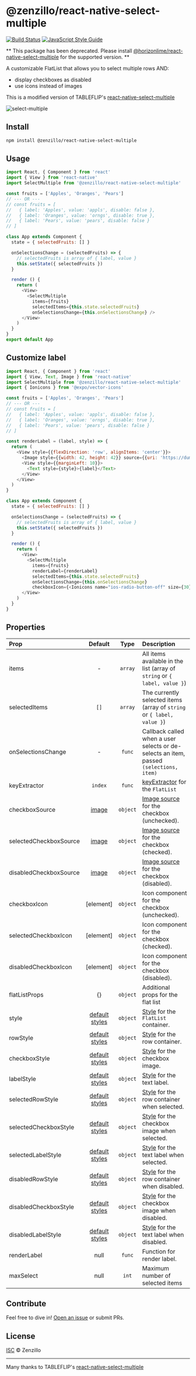 # @zenzillo/react-native-select-multiple

[![Build Status](https://travis-ci.org/tableflip/react-native-select-multiple.svg?branch=master)](https://travis-ci.org/tableflip/react-native-select-multiple)
[![JavaScript Style Guide](https://img.shields.io/badge/code_style-standard-brightgreen.svg)](https://standardjs.com)

** This package has been deprecated. Please install [@horizonlime/react-native-select-multiple](https://www.npmjs.com/package/@horizonlime/react-native-select-multiple) for the supported version. **

A customizable FlatList that allows you to select multiple rows AND:
- display checkboxes as disabled
- use icons instead of images

This is a modified version of TABLEFLIP's [react-native-select-multiple](https://github.com/tableflip/react-native-select-multiple)

![select-multiple](https://cloud.githubusercontent.com/assets/152863/20929245/3569a3c6-bbc1-11e6-9d80-7f13e4c532c5.gif)

## Install

```sh
npm install @zenzillo/react-native-select-multiple
```

## Usage

```js
import React, { Component } from 'react'
import { View } from 'react-native'
import SelectMultiple from '@zenzillo/react-native-select-multiple'

const fruits = ['Apples', 'Oranges', 'Pears']
// --- OR ---
// const fruits = [
//   { label: 'Apples', value: 'appls', disable: false },
//   { label: 'Oranges', value: 'orngs', disable: true },
//   { label: 'Pears', value: 'pears', disable: false }
// ]

class App extends Component {
  state = { selectedFruits: [] }

  onSelectionsChange = (selectedFruits) => {
    // selectedFruits is array of { label, value }
    this.setState({ selectedFruits })
  }

  render () {
    return (
      <View>
        <SelectMultiple
          items={fruits}
          selectedItems={this.state.selectedFruits}
          onSelectionsChange={this.onSelectionsChange} />
      </View>
    )
  }
}
export default App

```

## Customize label

```js
import React, { Component } from 'react'
import { View, Text, Image } from 'react-native'
import SelectMultiple from '@zenzillo/react-native-select-multiple'
import { Ionicons } from '@expo/vector-icons'

const fruits = ['Apples', 'Oranges', 'Pears']
// --- OR ---
// const fruits = [
//   { label: 'Apples', value: 'appls', disable: false },
//   { label: 'Oranges', value: 'orngs', disable: true },
//   { label: 'Pears', value: 'pears', disable: false }
// ]

const renderLabel = (label, style) => {
  return (
    <View style={{flexDirection: 'row', alignItems: 'center'}}>
      <Image style={{width: 42, height: 42}} source={{uri: 'https://dummyimage.com/100x100/52c25a/fff&text=S'}} />
      <View style={{marginLeft: 10}}>
        <Text style={style}>{label}</Text>
      </View>
    </View>
  )
}

class App extends Component {
  state = { selectedFruits: [] }

  onSelectionsChange = (selectedFruits) => {
    // selectedFruits is array of { label, value }
    this.setState({ selectedFruits })
  }

  render () {
    return (
      <View>
        <SelectMultiple
          items={fruits}
          renderLabel={renderLabel}
          selectedItems={this.state.selectedFruits}
          onSelectionsChange={this.onSelectionsChange}
          checkboxIcon={<Ionicons name="ios-radio-button-off" size={30} color={grey} />} />
      </View>
    )
  }
}
```

## Properties

| Prop  | Default  | Type | Description |
| :------------ |:---------------:| :---------------:| :-----|
| items | - | `array` | All items available in the list (array of `string` or `{ label, value }`) |
| selectedItems | `[]` | `array` | The currently selected items (array of `string` or `{ label, value }`) |
| onSelectionsChange | - | `func` | Callback called when a user selects or de-selects an item, passed `(selections, item)` |
| keyExtractor | `index` | `func` | [keyExtractor](https://facebook.github.io/react-native/docs/flatlist.html#keyextractor) for the `FlatList` |
| checkboxSource | [image](images/icon-checkbox.png) | `object` | [Image source](https://facebook.github.io/react-native/docs/image.html#source) for the checkbox (unchecked). |
| selectedCheckboxSource | [image](images/icon-checkbox-checked.png) | `object` | [Image source](https://facebook.github.io/react-native/docs/image.html#source) for the checkbox (checked). |
| disabledCheckboxSource | [image](images/icon-checkbox-disabled.png) | `object` | [Image source](https://facebook.github.io/react-native/docs/image.html#source) for the checkbox (disabled). |
| checkboxIcon | [element] | `object` | Icon component for the checkbox (unchecked). |
| selectedCheckboxIcon | [element] | `object` | Icon component for the checkbox (checked). |
| disabledCheckboxIcon | [element] | `object` | Icon component for the checkbox (disabled). |
| flatListProps | {} | `object` | Additional props for the flat list |
| style | [default styles](src/SelectMultiple.styles.js) | `object` | [Style](https://facebook.github.io/react-native/docs/scrollview.html#style) for the `FlatList` container. |
| rowStyle | [default styles](src/SelectMultiple.styles.js) | `object` | [Style](https://facebook.github.io/react-native/docs/view.html#style) for the row container. |
| checkboxStyle | [default styles](src/SelectMultiple.styles.js) | `object` | [Style](https://facebook.github.io/react-native/docs/image.html#style) for the checkbox image. |
| labelStyle | [default styles](src/SelectMultiple.styles.js) | `object` | [Style](https://facebook.github.io/react-native/docs/text.html#style) for the text label. |
| selectedRowStyle | [default styles](src/SelectMultiple.styles.js) | `object` | [Style](https://facebook.github.io/react-native/docs/view.html#style) for the row container when selected. |
| selectedCheckboxStyle | [default styles](src/SelectMultiple.styles.js) | `object` | [Style](https://facebook.github.io/react-native/docs/image.html#style) for the checkbox image when selected. |
| selectedLabelStyle | [default styles](src/SelectMultiple.styles.js) | `object` | [Style](https://facebook.github.io/react-native/docs/text.html#style) for the text label when selected. |
| disabledRowStyle | [default styles](src/SelectMultiple.styles.js) | `object` | [Style](https://facebook.github.io/react-native/docs/view.html#style) for the row container when disabled. |
| disabledCheckboxStyle | [default styles](src/SelectMultiple.styles.js) | `object` | [Style](https://facebook.github.io/react-native/docs/image.html#style) for the checkbox image when disabled. |
| disabledLabelStyle | [default styles](src/SelectMultiple.styles.js) | `object` | [Style](https://facebook.github.io/react-native/docs/text.html#style) for the text label when disabled. |
| renderLabel | null | `func` | Function for render label. |
| maxSelect | null | `int` | Maximum number of selected items|

## Contribute

Feel free to dive in! [Open an issue](https://github.com/zenzillo/-zenzillo-react-native-select-multiple/issues/new) or submit PRs.

## License

[ISC](LICENSE) © Zenzillo

----

Many thanks to TABLEFLIP's [react-native-select-multiple](https://github.com/tableflip/react-native-select-multiple)

